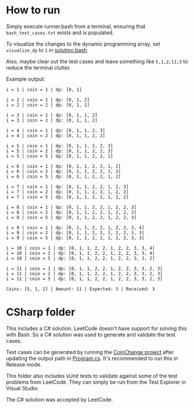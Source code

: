 # How to run

Simply execute runner.bash from a terminal, ensuring that `bash_test_cases.txt` exists and is populated.

To visualize the changes to the dynamic programming array, set `visualize_dp` to `1` in
[solution.bash](./solution.bash).

Also, maybe clear out the test cases and leave something like `5,1,2;11;3` to reduce the terminal clutter.

Example output:

```log
i = 1 | coin = 1 | dp: [0, 1]

i = 2 | coin = 1 | dp: [0, 1, 2]
i = 2 | coin = 2 | dp: [0, 1, 1]

i = 3 | coin = 1 | dp: [0, 1, 1, 2]
i = 3 | coin = 2 | dp: [0, 1, 1, 2]

i = 4 | coin = 1 | dp: [0, 1, 1, 2, 3]
i = 4 | coin = 2 | dp: [0, 1, 1, 2, 2]

i = 5 | coin = 1 | dp: [0, 1, 1, 2, 2, 3]
i = 5 | coin = 2 | dp: [0, 1, 1, 2, 2, 3]
i = 5 | coin = 5 | dp: [0, 1, 1, 2, 2, 1]

i = 6 | coin = 1 | dp: [0, 1, 1, 2, 2, 1, 2]
i = 6 | coin = 2 | dp: [0, 1, 1, 2, 2, 1, 2]
i = 6 | coin = 5 | dp: [0, 1, 1, 2, 2, 1, 2]

i = 7 | coin = 1 | dp: [0, 1, 1, 2, 2, 1, 2, 3]
i = 7 | coin = 2 | dp: [0, 1, 1, 2, 2, 1, 2, 2]
i = 7 | coin = 5 | dp: [0, 1, 1, 2, 2, 1, 2, 2]

i = 8 | coin = 1 | dp: [0, 1, 1, 2, 2, 1, 2, 2, 3]
i = 8 | coin = 2 | dp: [0, 1, 1, 2, 2, 1, 2, 2, 3]
i = 8 | coin = 5 | dp: [0, 1, 1, 2, 2, 1, 2, 2, 3]

i = 9 | coin = 1 | dp: [0, 1, 1, 2, 2, 1, 2, 2, 3, 4]
i = 9 | coin = 2 | dp: [0, 1, 1, 2, 2, 1, 2, 2, 3, 3]
i = 9 | coin = 5 | dp: [0, 1, 1, 2, 2, 1, 2, 2, 3, 3]

i = 10 | coin = 1 | dp: [0, 1, 1, 2, 2, 1, 2, 2, 3, 3, 4]
i = 10 | coin = 2 | dp: [0, 1, 1, 2, 2, 1, 2, 2, 3, 3, 4]
i = 10 | coin = 5 | dp: [0, 1, 1, 2, 2, 1, 2, 2, 3, 3, 2]

i = 11 | coin = 1 | dp: [0, 1, 1, 2, 2, 1, 2, 2, 3, 3, 2, 3]
i = 11 | coin = 2 | dp: [0, 1, 1, 2, 2, 1, 2, 2, 3, 3, 2, 3]
i = 11 | coin = 5 | dp: [0, 1, 1, 2, 2, 1, 2, 2, 3, 3, 2, 3]

Coins: [5, 1, 2] | Amount: 11 | Expected: 3 | Received: 3
```

# CSharp folder

This includes a C# solution. LeetCode doesn't have support for solving this with Bash. So a C# solution
was used to generate and validate the test cases.

Test cases can be generated by running the [CoinChange project](./CSharp/src/CoinChange/) after updating
the output path in [Program.cs](./CSharp/src/CoinChange/Program.cs`). It's recommended to run this in Release mode.

This folder also includes xUnit tests to validate against some of the test problems from LeetCode. They can simply be run from the Test Explorer in Visual Studio.

The C# solution was accepted by LeetCode.
